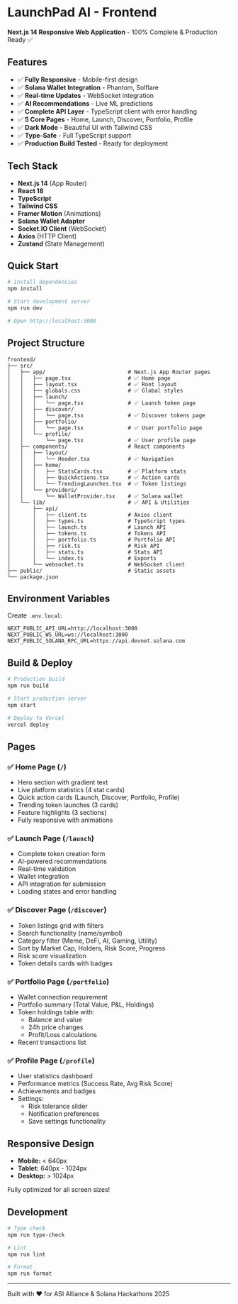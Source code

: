 # LaunchPad AI - Frontend

**Next.js 14 Responsive Web Application** - 100% Complete & Production Ready ✅

## Features

- ✅ **Fully Responsive** - Mobile-first design
- ✅ **Solana Wallet Integration** - Phantom, Solflare
- ✅ **Real-time Updates** - WebSocket integration
- ✅ **AI Recommendations** - Live ML predictions
- ✅ **Complete API Layer** - TypeScript client with error handling
- ✅ **5 Core Pages** - Home, Launch, Discover, Portfolio, Profile
- ✅ **Dark Mode** - Beautiful UI with Tailwind CSS
- ✅ **Type-Safe** - Full TypeScript support
- ✅ **Production Build Tested** - Ready for deployment

## Tech Stack

- **Next.js 14** (App Router)
- **React 18**
- **TypeScript**
- **Tailwind CSS**
- **Framer Motion** (Animations)
- **Solana Wallet Adapter**
- **Socket.IO Client** (WebSocket)
- **Axios** (HTTP Client)
- **Zustand** (State Management)

## Quick Start

```bash
# Install dependencies
npm install

# Start development server
npm run dev

# Open http://localhost:3000
```

## Project Structure

```
frontend/
├── src/
│   ├── app/                          # Next.js App Router pages
│   │   ├── page.tsx                  # ✅ Home page
│   │   ├── layout.tsx                # ✅ Root layout
│   │   ├── globals.css               # ✅ Global styles
│   │   ├── launch/
│   │   │   └── page.tsx              # ✅ Launch token page
│   │   ├── discover/
│   │   │   └── page.tsx              # ✅ Discover tokens page
│   │   ├── portfolio/
│   │   │   └── page.tsx              # ✅ User portfolio page
│   │   └── profile/
│   │       └── page.tsx              # ✅ User profile page
│   ├── components/                   # React components
│   │   ├── layout/
│   │   │   └── Header.tsx            # ✅ Navigation
│   │   ├── home/
│   │   │   ├── StatsCards.tsx        # ✅ Platform stats
│   │   │   ├── QuickActions.tsx      # ✅ Action cards
│   │   │   └── TrendingLaunches.tsx  # ✅ Token listings
│   │   └── providers/
│   │       └── WalletProvider.tsx    # ✅ Solana wallet
│   └── lib/                          # ✅ API & Utilities
│       ├── api/
│       │   ├── client.ts             # Axios client
│       │   ├── types.ts              # TypeScript types
│       │   ├── launch.ts             # Launch API
│       │   ├── tokens.ts             # Tokens API
│       │   ├── portfolio.ts          # Portfolio API
│       │   ├── risk.ts               # Risk API
│       │   ├── stats.ts              # Stats API
│       │   └── index.ts              # Exports
│       └── websocket.ts              # WebSocket client
├── public/                           # Static assets
└── package.json
```

## Environment Variables

Create `.env.local`:

```env
NEXT_PUBLIC_API_URL=http://localhost:3000
NEXT_PUBLIC_WS_URL=ws://localhost:3000
NEXT_PUBLIC_SOLANA_RPC_URL=https://api.devnet.solana.com
```

## Build & Deploy

```bash
# Production build
npm run build

# Start production server
npm start

# Deploy to Vercel
vercel deploy
```

## Pages

### ✅ Home Page (`/`)
- Hero section with gradient text
- Live platform statistics (4 stat cards)
- Quick action cards (Launch, Discover, Portfolio, Profile)
- Trending token launches (3 cards)
- Feature highlights (3 sections)
- Fully responsive with animations

### ✅ Launch Page (`/launch`)
- Complete token creation form
- AI-powered recommendations
- Real-time validation
- Wallet integration
- API integration for submission
- Loading states and error handling

### ✅ Discover Page (`/discover`)
- Token listings grid with filters
- Search functionality (name/symbol)
- Category filter (Meme, DeFi, AI, Gaming, Utility)
- Sort by Market Cap, Holders, Risk Score, Progress
- Risk score visualization
- Token details cards with badges

### ✅ Portfolio Page (`/portfolio`)
- Wallet connection requirement
- Portfolio summary (Total Value, P&L, Holdings)
- Token holdings table with:
  - Balance and value
  - 24h price changes
  - Profit/Loss calculations
- Recent transactions list

### ✅ Profile Page (`/profile`)
- User statistics dashboard
- Performance metrics (Success Rate, Avg Risk Score)
- Achievements and badges
- Settings:
  - Risk tolerance slider
  - Notification preferences
  - Save settings functionality

## Responsive Design

- **Mobile:** < 640px
- **Tablet:** 640px - 1024px
- **Desktop:** > 1024px

Fully optimized for all screen sizes!

## Development

```bash
# Type check
npm run type-check

# Lint
npm run lint

# Format
npm run format
```

---

Built with ❤️ for ASI Alliance & Solana Hackathons 2025
